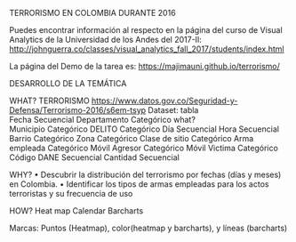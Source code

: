 TERRORISMO EN COLOMBIA DURANTE 2016

Puedes encontrar información al respecto en la página del curso de Visual Analytics de la Universidad de los Andes del 2017-II: http://johnguerra.co/classes/visual_analytics_fall_2017/students/index.html

La página del Demo de la tarea es: 
https://majimauni.github.io/terrorismo/

DESARROLLO DE LA TEMÁTICA

WHAT?
TERRORISMO 
https://www.datos.gov.co/Seguridad-y-Defensa/Terrorismo-2016/s6em-tsyp
Dataset: tabla	
Fecha	Secuencial
Departamento	Categórico
what?	
Municipio	Categórico
DELITO	Categórico
Día	Secuencial
Hora	Secuencial
Barrio	Categórico
Zona	Categórico
Clase de sitio	Categórico
Arma empleada	Categórico
Móvil Agresor	Categórico
Móvil Victima	Categórico
Código DANE	Secuencial
Cantidad	Secuencial

WHY?
•	Descubrir la distribución del terrorismo por fechas (días y meses) en Colombia.
•	Identificar los tipos de armas empleadas para los actos terroristas y su frecuencia de uso


HOW?
Heat map Calendar
Barcharts

Marcas:  Puntos (Heatmap), color(heatmap y barcharts), y líneas (barcharts)



